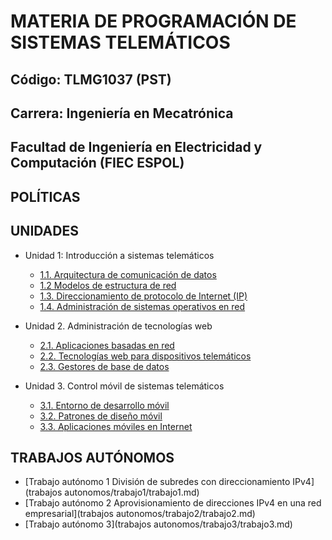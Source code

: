 # MATERIA DE PROGRAMACIÓN DE SISTEMAS TELEMÁTICOS

## Código: TLMG1037 (PST)
## Carrera: Ingeniería en Mecatrónica
## Facultad de Ingeniería en Electricidad y Computación (FIEC ESPOL)


## POLÍTICAS


## UNIDADES
* Unidad 1: Introducción a sistemas telemáticos
    * [1.1. Arquitectura de comunicación de datos](unidades/unidad1/unidad1_1.md)
    * [1.2 Modelos de estructura de red](unidades/unidad1/unidad1_2.md)
    * [1.3. Direccionamiento de protocolo de Internet (IP)](unidades/unidad1/unidad1_3.md)
    * [1.4. Administración de sistemas operativos en red](unidades/unidad1/unidad1_4.md)

* Unidad 2. Administración de tecnologías web
    * [2.1. Aplicaciones basadas en red](unidades/unidad2/unidad2.md)
    * [2.2. Tecnologías web para dispositivos telemáticos](unidades/unidad2/unidad2_2.md)
    * [2.3. Gestores de base de datos](unidades/unidad2/unidad2_3.md)

* Unidad 3. Control móvil de sistemas telemáticos
    * [3.1. Entorno de desarrollo móvil](unidades/unidad3/unidad3_1.md)
    * [3.2. Patrones de diseño móvil](unidades/unidad3/unidad3_2.md)
    * [3.3. Aplicaciones móviles en Internet](unidades/unidad3/unidad3_3.md)

## TRABAJOS AUTÓNOMOS
* [Trabajo autónomo 1 División de subredes con direccionamiento IPv4](trabajos autonomos/trabajo1/trabajo1.md)
* [Trabajo autónomo 2 Aprovisionamiento de direcciones IPv4 en una red empresarial](trabajos autonomos/trabajo2/trabajo2.md)
* [Trabajo autónomo 3](trabajos autonomos/trabajo3/trabajo3.md)